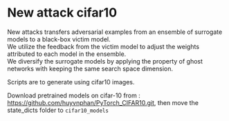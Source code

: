 # New attack cifar10

New attacks transfers adversarial examples from an ensemble of surrogate models to a black-box victim model.<br />
We utilize the feedback from the victim model to adjust the weights attributed to each model in the ensemble.<br />
We diversify the surrogate models by applying the property of ghost networks with keeping the same search space dimension.<br />

Scripts are to generate using cifar10 images. <br />

Download pretrained models on cifar-10 from : https://github.com/huyvnphan/PyTorch_CIFAR10.git, then move the state_dicts folder to `cifar10_models`
